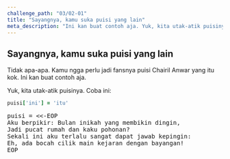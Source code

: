 ```yaml
---
challenge_path: "03/02-01"
title: "Sayangnya, kamu suka puisi yang lain"
meta_description: "Ini kan buat contoh aja. Yuk, kita utak-atik puisinya."
---
```


## Sayangnya, kamu suka puisi yang lain

Tidak apa-apa. Kamu ngga perlu jadi fansnya puisi Chairil Anwar yang itu kok. Ini kan buat contoh aja.

Yuk, kita utak-atik puisinya. Coba ini:

```ruby
puisi['ini'] = 'itu'
```
<pre id="code-prefill">
puisi = <<-EOP
Aku berpikir: Bulan inikah yang membikin dingin,
Jadi pucat rumah dan kaku pohonan?
Sekali ini aku terlalu sangat dapat jawab kepingin:
Eh, ada bocah cilik main kejaran dengan bayangan!
EOP
</pre>
